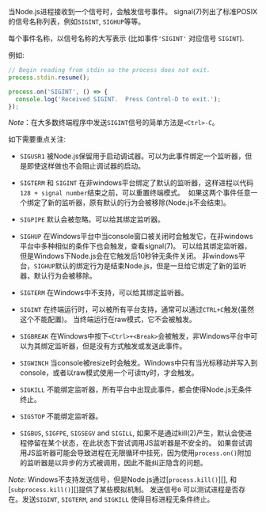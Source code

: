 
<!--type=event-->
<!--name=SIGINT, SIGHUP, etc.-->

当Node.js进程接收到一个信号时，会触发信号事件。 signal(7)列出了标准POSIX的信号名称列表，例如`SIGINT`, `SIGHUP`等等。

每个事件名称，以信号名称的大写表示 (比如事件`'SIGINT'` 对应信号 `SIGINT`).

例如:

```js
// Begin reading from stdin so the process does not exit.
process.stdin.resume();

process.on('SIGINT', () => {
  console.log('Received SIGINT.  Press Control-D to exit.');
});
```

*Note*：在大多数终端程序中发送`SIGINT`信号的简单方法是`<Ctrl>-C`。

如下需要重点关注:

* `SIGUSR1` 被Node.js保留用于启动调试器。可以为此事件绑定一个监听器，但是即使这样做也不会阻止调试器的启动。

* `SIGTERM` 和 `SIGINT` 在非windows平台绑定了默认的监听器，这样进程以代码`128 + signal number`结束之前，可以重置终端模式。
  如果这两个事件任意一个绑定了新的监听器，原有默认的行为会被移除(Node.js不会结束)。

* `SIGPIPE` 默认会被忽略。可以给其绑定监听器。

* `SIGHUP` 在Windows平台中当console窗口被关闭时会触发它，在非windows平台中多种相似的条件下也会触发，查看signal(7)。
  可以给其绑定监听器，但是Windows下Node.js会在它触发后10秒钟无条件关闭。
  非windows平台，`SIGHUP`默认的绑定行为是结束Node.js，但是一旦给它绑定了新的监听器，默认行为会被移除。

* `SIGTERM` 在Windows中不支持，可以给其绑定监听器。
* `SIGINT` 在终端运行时，可以被所有平台支持，通常可以通过`CTRL+C`触发(虽然这个不能配置)。
  当终端运行在raw模式，它不会被触发。

* `SIGBREAK` 在Windows中按下`<Ctrl>+<Break>`会被触发，非Windows平台中可以为其绑定监听器，但是没有方式触发或发送此事件。

* `SIGWINCH` 当console被resize时会触发。Windows中只有当光标移动并写入到console，或者以raw模式使用一个可读tty时，才会触发。

* `SIGKILL` 不能绑定监听器，所有平台中出现此事件，都会使得Node.js无条件终止。

* `SIGSTOP` 不能绑定监听器。

* `SIGBUS`, `SIGFPE`, `SIGSEGV` and `SIGILL`, 如果不是通过kill(2)产生，默认会使进程停留在某个状态，在此状态下尝试调用JS监听器是不安全的。
   如果尝试调用JS监听器可能会导致进程在无限循环中挂死，因为使用`process.on()`附加的监听器是以异步的方式被调用，因此不能纠正隐含的问题。

*Note*: Windows不支持发送信号，但是Node.js通过[`process.kill()`][], 和 [`subprocess.kill()`][]提供了某些模拟机制。
发送信号`0` 可以测试进程是否存在。发送`SIGINT`, `SIGTERM`, and `SIGKILL` 使得目标进程无条件终止。

